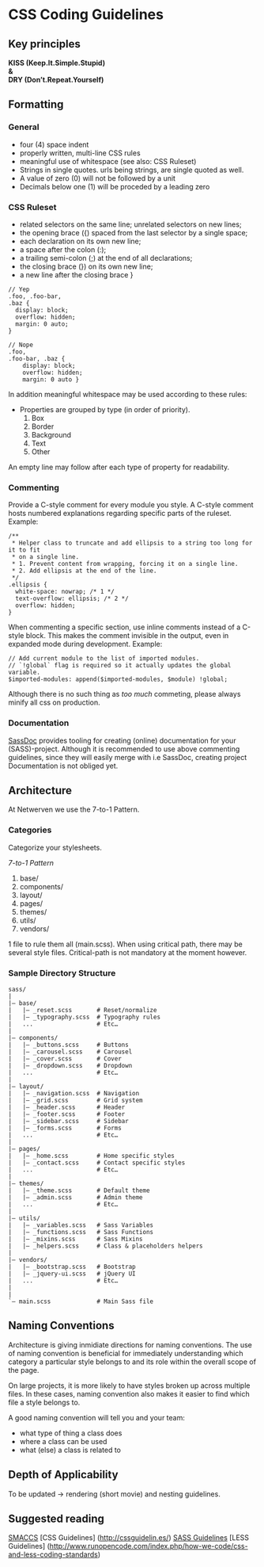 # CSS Coding Guidelines

## Key principles

**KISS (Keep.It.Simple.Stupid)<br />
& <br />
DRY (Don’t.Repeat.Yourself)**

## Formatting

### General
* four (4) space indent
* properly written, multi-line CSS rules
* meaningful use of whitespace (see also: CSS Ruleset)
* Strings in single quotes. urls being strings, are single quoted as well.
* A value of zero (0) will not be followed by a unit
* Decimals below one (1) will be proceded by a leading zero

### CSS Ruleset
* related selectors on the same line; unrelated selectors on new lines;
* the opening brace ({) spaced from the last selector by a single space;
* each declaration on its own new line;
* a space after the colon (:);
* a trailing semi-colon (;) at the end of all declarations;
* the closing brace (}) on its own new line;
* a new line after the closing brace }
```
// Yep
.foo, .foo-bar,
.baz {
  display: block;
  overflow: hidden;
  margin: 0 auto;
}

// Nope
.foo,
.foo-bar, .baz {
    display: block;
    overflow: hidden;
    margin: 0 auto }
```

In addition meaningful whitespace may be used according to these rules:

* Properties are grouped by type (in order of priority).
  1. Box
  2. Border
  3. Background
  4. Text
  5. Other

An empty line may follow after each type of property for readability.

### Commenting
Provide a C-style comment for every module you style. A C-style comment hosts numbered explanations regarding specific parts of the ruleset. Example:
```
/**
 * Helper class to truncate and add ellipsis to a string too long for it to fit
 * on a single line.
 * 1. Prevent content from wrapping, forcing it on a single line.
 * 2. Add ellipsis at the end of the line.
 */
.ellipsis {
  white-space: nowrap; /* 1 */
  text-overflow: ellipsis; /* 2 */
  overflow: hidden;
}
```
When commenting a specific section, use inline comments instead of a C-style block. This makes the comment invisible in the output, even in expanded mode during development. Example:
```
// Add current module to the list of imported modules.
// `!global` flag is required so it actually updates the global variable.
$imported-modules: append($imported-modules, $module) !global;
```
Although there is no such thing as *too much* commeting, please always minify all css on production.

### Documentation
[SassDoc](http://sassdoc.com/) provides tooling for creating (online) documentation for your (SASS)-project. Although it is recommended to use above commenting guidelines, since they will easily merge with i.e SassDoc, creating project Documentation is not obliged yet. 

## Architecture
At Netwerven we use the 7-to-1 Pattern.

### Categories
Categorize your stylesheets.

*7-to-1 Pattern*

1. base/
2. components/
3. layout/
4. pages/
5. themes/
6. utils/
7. vendors/

1 file to rule them all (main.scss). When using critical path, there may be several style files. Critical-path is not mandatory at the moment however.

### Sample Directory Structure
```
sass/
|
|– base/
|   |– _reset.scss       # Reset/normalize
|   |– _typography.scss  # Typography rules
|   ...                  # Etc…
|
|– components/
|   |– _buttons.scss     # Buttons
|   |– _carousel.scss    # Carousel
|   |– _cover.scss       # Cover
|   |– _dropdown.scss    # Dropdown
|   ...                  # Etc…
|
|– layout/
|   |– _navigation.scss  # Navigation
|   |– _grid.scss        # Grid system
|   |– _header.scss      # Header
|   |– _footer.scss      # Footer
|   |– _sidebar.scss     # Sidebar
|   |– _forms.scss       # Forms
|   ...                  # Etc…
|
|– pages/
|   |– _home.scss        # Home specific styles
|   |– _contact.scss     # Contact specific styles
|   ...                  # Etc…
|
|– themes/
|   |– _theme.scss       # Default theme
|   |– _admin.scss       # Admin theme
|   ...                  # Etc…
|
|– utils/
|   |– _variables.scss   # Sass Variables
|   |– _functions.scss   # Sass Functions
|   |– _mixins.scss      # Sass Mixins
|   |– _helpers.scss     # Class & placeholders helpers
|
|– vendors/
|   |– _bootstrap.scss   # Bootstrap
|   |– _jquery-ui.scss   # jQuery UI
|   ...                  # Etc…
|
|
`– main.scss             # Main Sass file
```
## Naming Conventions
Architecture is giving inmidiate directions for naming conventions.  The use of naming convention is beneficial for immediately understanding which category a particular style belongs to and its role within the overall scope of the page.

On large projects, it is more likely to have styles broken up across multiple files. In these cases, naming convention also makes it easier to find which file a style belongs to.

A good naming convention will tell you and your team:

* what type of thing a class does
* where a class can be used
* what (else) a class is related to

## Depth of Applicability
To be updated -> rendering (short movie) and nesting guidelines.

## Suggested reading
[SMACCS](https://drive.google.com/drive/u/0/#folders/0B5-_yPc9Puptc25ROWNleVNkU3c/0B3CJLPTEHpHINEZRRTgyeDE5STA)
[CSS Guidelines] (http://cssguidelin.es/)
[SASS Guidelines](http://sass-guidelin.es/#css-ruleset)
[LESS Guidelines] (http://www.runopencode.com/index.php/how-we-code/css-and-less-coding-standards)
